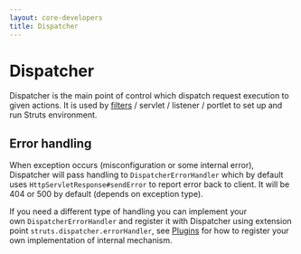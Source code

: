 ```yaml
---
layout: core-developers
title: Dispatcher
---
```


# Dispatcher

Dispatcher is the main point of control which dispatch request execution to given actions. It is used 
by [filters](web-xml.html) / servlet / listener / portlet to set up and run Struts environment.

## Error handling

When exception occurs (misconfiguration or some internal error), Dispatcher will pass handling to `DispatcherErrorHandler`
which by default uses `HttpServletResponse#sendError` to report error back to client. It will be 404 or 500 by default 
(depends on exception type).

If you need a different type of handling you can implement your own `DispatcherErrorHandler` and register it with 
Dispatcher using extension point `struts.dispatcher.errorHandler`, see [Plugins](../plugins-developer-guide/) for how 
to register your own implementation of internal mechanism.
